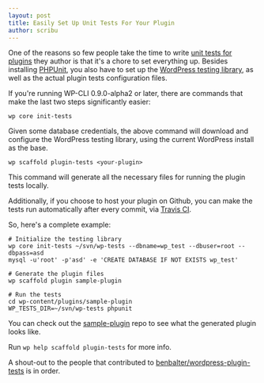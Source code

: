 ```yaml
---
layout: post
title: Easily Set Up Unit Tests For Your Plugin
author: scribu
---
```

One of the reasons so few people take the time to write [unit tests for plugins][3] they author is that it's a chore to set everything up. Besides installing [PHPUnit][4], you also have to set up the [WordPress testing library][5], as well as the actual plugin tests configuration files.

If you're running WP-CLI 0.9.0-alpha2 or later, there are commands that make the last two steps significantly easier:

	wp core init-tests

Given some database credentials, the above command will download and configure the WordPress testing library, using the current WordPress install as the base.

	wp scaffold plugin-tests <your-plugin>

This command will generate all the necessary files for running the plugin tests locally.

Additionally, if you choose to host your plugin on Github, you can make the tests run automatically after every commit, via [Travis CI][1].

So, here's a complete example:

	# Initialize the testing library
	wp core init-tests ~/svn/wp-tests --dbname=wp_test --dbuser=root --dbpass=asd
	mysql -u'root' -p'asd' -e 'CREATE DATABASE IF NOT EXISTS wp_test'

	# Generate the plugin files
	wp scaffold plugin sample-plugin

	# Run the tests
	cd wp-content/plugins/sample-plugin
	WP_TESTS_DIR=~/svn/wp-tests phpunit

You can check out the [sample-plugin][2] repo to see what the generated plugin looks like.

Run `wp help scaffold plugin-tests` for more info.

A shout-out to the people that contributed to [benbalter/wordpress-plugin-tests][6] is in order.

[1]: http://about.travis-ci.org
[2]: https://github.com/wp-cli/sample-plugin
[3]: http://wordpress.tv/2011/08/20/nikolay-bachiyski-unit-testing-will-change-your-life/
[4]: http://www.phpunit.de/manual/current/en/automating-tests.html
[5]: http://make.wordpress.org/core/handbook/automated-testing/
[6]: https://github.com/benbalter/wordpress-plugin-tests/contributors
